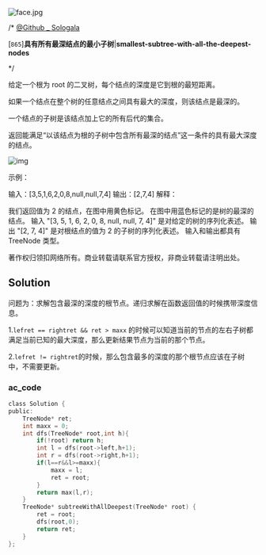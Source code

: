 ![face.jpg](https://pic.leetcode-cn.com/5f44c38cfca16ba4f3886e1c9e298c5ab18a215dc25e965ec357a430e783b3af-face.jpg)

/*
[@Github _ Sologala](https://github.com/Sologala/LeetCode.git)

[`865`]**具有所有最深结点的最小子树**|**smallest-subtree-with-all-the-deepest-nodes**

*/

给定一个根为 root 的二叉树，每个结点的深度是它到根的最短距离。

如果一个结点在整个树的任意结点之间具有最大的深度，则该结点是最深的。

一个结点的子树是该结点加上它的所有后代的集合。

返回能满足“以该结点为根的子树中包含所有最深的结点”这一条件的具有最大深度的结点。

 ![img](https://s3-lc-upload.s3.amazonaws.com/uploads/2018/07/01/sketch1.png)

示例：

输入：[3,5,1,6,2,0,8,null,null,7,4]
输出：[2,7,4]
解释：

我们返回值为 2 的结点，在图中用黄色标记。
在图中用蓝色标记的是树的最深的结点。
输入 "[3, 5, 1, 6, 2, 0, 8, null, null, 7, 4]" 是对给定的树的序列化表述。
输出 "[2, 7, 4]" 是对根结点的值为 2 的子树的序列化表述。
输入和输出都具有 TreeNode 类型。


著作权归领扣网络所有。商业转载请联系官方授权，非商业转载请注明出处。

## **Solution** 

问题为：求解包含最深的深度的根节点。递归求解在函数返回值的时候携带深度信息。

1.`lefret == rightret && ret > maxx` 的时候可以知道当前的节点的左右子树都满足当前已知的最大深度，那么更新结果节点为当前的那个节点。

2.`lefret != rightret`的时候，那么包含最多的深度的那个根节点应该在子树中，不需要更新。

### **ac_code**
```c
class Solution {
public:
    TreeNode* ret;
    int maxx = 0;
    int dfs(TreeNode* root,int h){
        if(!root) return h;
        int l = dfs(root->left,h+1);
        int r = dfs(root->right,h+1);
        if(l==r&&l>=maxx){
            maxx = l;
            ret = root;
        }
        return max(l,r);
    }
    TreeNode* subtreeWithAllDeepest(TreeNode* root) {
        ret = root;
        dfs(root,0);
        return ret;
    }
};
```